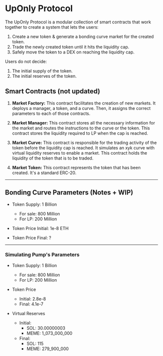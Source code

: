 # UpOnly Protocol

The UpOnly Protocol is a modular collection of smart contracts that work together to create a system that lets the users:
1. Create a new token & generate a bonding curve market for the created token. 
2. Trade the newly created token until it hits the liquidity cap. 
3. Safely move the token to a DEX on reaching the liquidity cap. 

Users do not decide:
1. The initial supply of the token. 
2. The initial reserves of the token. 


## Smart Contracts (not updated)

1. **Market Factory:**
This contract facilitates the creation of new markets. It deploys a manager, a token, and a curve. Then, it assigns the correct parameters to each of those contracts. 


2. **Market Manager:**
This contract stores all the necessary information for the market and routes the instructions to the curve or the token. This contract stores the liquidity required to LP when the cap is reached. 

3. **Market Curve:**
This contract is responsible for the trading activity of the token before the liquidity cap is reached. It simulates an xyk curve with virtual liquidity reserves to enable a market. This contract holds the liquidity of the token that is to be traded.

4. **Market Token:**
This contract represents the token that has been created. It's a standard ERC-20.

---

## Bonding Curve Parameters (Notes + WIP)

- Token Supply: 1 Billion
    - For sale: 800 Million
    - For LP: 200 Million

- Token Price Initial: 1e-8 ETH
- Token Price Final: ?

---

### Simulating Pump's Parameters

- Token Supply: 1 Billion
    - For sale: 800 Million
    - For LP: 200 Million

- Token Price
    - Initial: 2.8e-8
    - Final: 4.1e-7

- Virtual Reserves
    - Initial:
        - SOL: 30.00000003
        - MEME: 1_073_000_000
    - Final: 
        - SOL: 115
        - MEME: 279_900_000